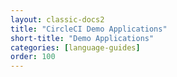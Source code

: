 ```yaml
---
layout: classic-docs2
title: "CircleCI Demo Applications"
short-title: "Demo Applications"
categories: [language-guides]
order: 100
---
```

